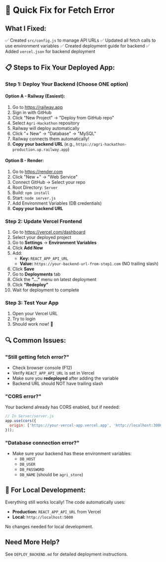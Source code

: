 # 🚀 Quick Fix for Fetch Error

## What I Fixed:
✅ Created `src/config.js` to manage API URLs
✅ Updated all fetch calls to use environment variables
✅ Created deployment guide for backend
✅ Added `vercel.json` for backend deployment

## 📋 Steps to Fix Your Deployed App:

### **Step 1: Deploy Your Backend** (Choose ONE option)

#### **Option A - Railway (Easiest):**
1. Go to https://railway.app
2. Sign in with GitHub
3. Click "New Project" → "Deploy from GitHub repo"
4. Select `Agri-Hackathon` repository
5. Railway will deploy automatically
6. Click "+ New" → "Database" → "MySQL"
7. Railway connects them automatically!
8. **Copy your backend URL** (e.g., `https://agri-hackathon-production.up.railway.app`)

#### **Option B - Render:**
1. Go to https://render.com
2. Click "New +" → "Web Service"
3. Connect GitHub → Select your repo
4. Root Directory: `Server`
5. Build: `npm install`
6. Start: `node server.js`
7. Add Environment Variables (DB credentials)
8. **Copy your backend URL**

### **Step 2: Update Vercel Frontend**

1. Go to https://vercel.com/dashboard
2. Select your deployed project
3. Go to **Settings** → **Environment Variables**
4. Click **Add New**
5. Add:
   - **Key:** `REACT_APP_API_URL`
   - **Value:** `https://your-backend-url-from-step1.com` (NO trailing slash)
6. Click **Save**
7. Go to **Deployments** tab
8. Click the **"..."** menu on latest deployment
9. Click **"Redeploy"**
10. Wait for deployment to complete

### **Step 3: Test Your App**

1. Open your Vercel URL
2. Try to login
3. Should work now! 🎉

## 🔍 Common Issues:

### "Still getting fetch error?"
- Check browser console (F12)
- Verify `REACT_APP_API_URL` is set in Vercel
- Make sure you **redeployed** after adding the variable
- Backend URL should NOT have trailing slash

### "CORS error?"
Your backend already has CORS enabled, but if needed:
```javascript
// In Server/server.js
app.use(cors({
  origin: ['https://your-vercel-app.vercel.app', 'http://localhost:3000']
}));
```

### "Database connection error?"
- Make sure your backend has these environment variables:
  - `DB_HOST`
  - `DB_USER`
  - `DB_PASSWORD`
  - `DB_NAME` (should be `agri_store`)

## 📱 For Local Development:

Everything still works locally! The code automatically uses:
- **Production:** `REACT_APP_API_URL` from Vercel
- **Local:** `http://localhost:5000`

No changes needed for local development.

## Need More Help?

See `DEPLOY_BACKEND.md` for detailed deployment instructions.
